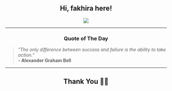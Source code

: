 <h2 align="center"> Hi, fakhira here!</h2>

<p align="center">
<a href="https://github.com/fakhiralkda" alt="github streak"><img src="https://dvst-streak.herokuapp.com/?user=fakhiralkda&theme=tokyonight&fire=DD472C"></a>
</p>

<hr>
<h3 align="center">Quote of The Day</h3>
<p align="center">
<blockquote>
<i>"The only difference between success and failure is the ability to take action."</i>
<br>
<b>- Alexander Graham Bell</b>
</blockquote>
</p>


<hr>
<h2 align="center">Thank You 🙏🏼</h2>
